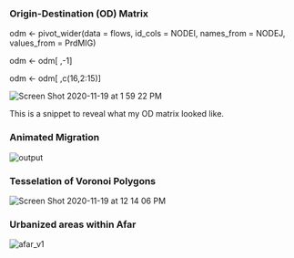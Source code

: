 
### Origin-Destination (OD) Matrix 

odm <- pivot_wider(data = flows, id_cols = NODEI, names_from = NODEJ, values_from = PrdMIG)

odm <- odm[ ,-1]

odm <- odm[ ,c(16,2:15)]

![Screen Shot 2020-11-19 at 1 59 22 PM](https://user-images.githubusercontent.com/60228374/99711229-88cffa80-2a6f-11eb-8871-fc9f86775c19.png)

This is a snippet to reveal what my OD matrix looked like. 

### Animated Migration

![output](https://user-images.githubusercontent.com/60228374/99711899-58d52700-2a70-11eb-9236-48c97e181717.gif)

### Tesselation of Voronoi Polygons

![Screen Shot 2020-11-19 at 12 14 06 PM](https://user-images.githubusercontent.com/60228374/99712456-152eed00-2a71-11eb-90b9-7a609f64d14f.png)

### Urbanized areas within Afar
![afar_v1](https://user-images.githubusercontent.com/60228374/99712887-a8682280-2a71-11eb-971b-cac830904d74.png)
